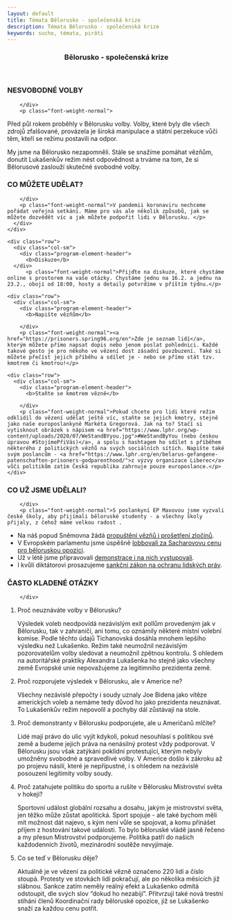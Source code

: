 ```yaml
---
layout: default
title: Témata Bělorusko - společenská krize
description: Témata Bělorusko - společenská krize
keywords: sucho, témata, piráti
---
```

<link href="/css/customs.css" rel="stylesheet">
<section >
  <div class="container" id="headline">
<div class="o-section">


<section >
  <div class="container">					       
   <div class="row">
    <div class="col-sm">
     <div class="o-section-inner">
         <header class="c-page-header">
            <h1 itemprop="headline" class="c-page-title">Bělorusko - společenská krize</h1>
         </header>
     </div>
    </div>
   </div>
  </div>     
</section>
<section  class="invert" >
  <div class="container">					       
   <div class="row">
    <div class="col-sm">
	    <div class="program-element-header">
          <h3>NESVOBODNÉ VOLBY</h3>
          
        </div>
		<p class="font-weight-normal">
Před půl rokem proběhly v Bělorusku volby. Volby, které byly dle všech zdrojů zfalšované, provázela je široká manipulace a státní perzekuce vůči těm, kteří se režimu postavili na odpor.
 </p>
		<p class="font-weight-normal">        
My jsme na Bělorusko nezapomněli. Stále se snažíme pomáhat vězňům, donutit Lukašenkův režim nést odpovědnost a trváme na tom, že si Bělorusové zaslouží skutečné svobodné volby.
</p>
      </div>
    </div>
  </div>     
</section>
<section   >
  <div class="container">					       
    <div class="row">
      <div class="col-sm">
	    <div class="program-element-header">
          <h3>CO MŮŽETE UDĚLAT?</h3>
          
        </div>
		<p class="font-weight-normal">V pandemii koronaviru nechceme pořádat veřejná setkání. Máme pro vás ale několik způsobů, jak se můžete dozvědět víc a jak můžete podpořit lidi v Bělorusku. </p>
      </div>
    </div>

    <div class="row">
      <div class="col-sm">
	    <div class="program-element-header">
          <b>Diskuze</b>
      </div>
		  <p class="font-weight-normal">Přijďte na diskuze, které chystáme online s prostorem na vaše otázky. Chystáme jednu na 16.2. a jednu na 23.2., obojí od 18:00, hosty a detaily potvrdíme v příštím týdnu.</p>
   </div>
    </div>


<!--    <div class="row">
      <div class="col-sm">
	    <div class="program-element-header">
          <b>Mory</b>
          
        </div>
		<p class="font-weight-normal">Běloruský odpor proti Lukašenkovi má i svoje <a style="color:black;" href="https://beehy.pe/belarus-10-songs-on-the-latest-events/">písně.</a> 

</p>
   </div>
    </div>
-->

    <div class="row">
      <div class="col-sm">
	    <div class="program-element-header">
          <b>Napište vězňům</b>
          
        </div>
		<p class="font-weight-normal"><a href="https://prisoners.spring96.org/en">Zde je seznam lidí</a>, kterým můžete přímo napsat dopis nebo jenom poslat pohlednici. Každé takové gesto je pro někoho ve vězení dost zásadní povzbuzení. Také si můžete přečíst jejich příběhu a sdílet je - nebo se přímo stát tzv. kmotrem či kmotrou!</p>
  </div>
    </div>


    <div class="row">
      <div class="col-sm">
	    <div class="program-element-header">
          <b>Staňte se kmotrem vězně</b>
          
        </div>
		<p class="font-weight-normal">Pokud chcete pro lidi které režim odklidil do vězení udělat ještě víc, staňte se jejich kmotry, stejně jako naše europoslankyně Markéta Gregorová. Jak na to? Stačí si vytisknout obrázek s nápisem <a href="https://www.lphr.org/wp-content/uploads/2020/07/WeStandBYyou.jpg">#WeStandByYou (nebo českou úpravou #StojímePřiVás)</a>, a spolu s hashtagem ho sdílet s příběhem některého z politických vězňů na svých sociálních sítích. Napište také svým poslancům - <a href="https://www.lphr.org/en/belarus-gefangene-patenschaften-prisoners-godparenthood/">z výzvy organizace Liberec</a> vůči politikům zatím Česká republika zahrnuje pouze europoslance.</p>
    </div>
   </div>
  </div>
</section>
<section class="invert">
  <div class="container">	  
    <div class="row">
      <div class="col-sm">
	    <div class="program-element-header">
          <h3>CO UŽ JSME UDĚLALI?</h3>

        </div>
		<p class="font-weight-normal">S poslankyní EP Maxovou jsme vyzvali české školy, aby přijímali běloruské studenty - a všechny školy přijaly, z čehož máme velkou radost .
<ul>
  <li>Na náš popud Sněmovna žádá <a href="https://www.pirati.cz/tiskove-zpravy/volby-v-belorusku-usneseni.html">propuštění vězňů i prošetření zločinů</a>.</li>
  <li>V Evropském parlamentu jsme úspěšně <a href="https://www.pirati.cz/tiskove-zpravy/beloruska-opozice-sacharovova-cena.html">lobbovali za Sacharovovu cenu pro běloruskou opozici</a>.</li>
  <li>Už v létě jsme připravovali <a href="https://www.lidovky.cz/domov/v-praze-vyjadruji-solidaritu-s-demonstranty-v-minsku-stovky-lidi-lide-se-sesli-i-v-brne.A200816_192108_ln_domov_ele">demonstrace i na nich vystupovali</a>.</li>
  <li>I kvůli diktátorovi prosazujeme <a href="https://blog.aktualne.cz/blogy/jan-lipavsky.php?itemid=37567">sankční zákon na ochranu lidských práv</a>. </li>
</ul></p>
     </div>
    </div> 
   </div>
</section>

<section>
  <div class="container">	  
    <div class="row">
      <div class="col-sm">
	    <div class="program-element-header">
          <h3>ČASTO KLADENÉ OTÁZKY</h3>

        </div>
<ol>
<li>Proč neuznáváte volby v Bělorusku?</li>
<p  class="font-weight-normal"> Výsledek voleb neodpovídá nezávislým exit pollům provedeným jak v Bělorusku, tak v zahraničí, ani tomu, co oznámily některé místní volební komise. Podle těchto údajů Tichanovská dosáhla mnohem lepšího výsledku než Lukašenko. Režim také neumožnil nezávislým pozorovatelům volby sledovat a neumožnil zpětnou kontrolu. S ohledem na autoritářské praktiky Alexandra Lukašenka ho stejně jako všechny země Evropské unie nepovažujeme za legitimního prezidenta země.</P>

<li>Proč rozporujete výsledek v Bělorusku, ale v Americe ne?</li>
<p  class="font-weight-normal">Všechny nezávislé přepočty i soudy uznaly Joe Bidena jako vítěze amerických voleb a nemáme tedy důvod ho jako prezidenta neuznávat. To Lukašenkův režim nepovolil a pochyby dál zůstávají na stole. </p>

<li>Proč demonstranty v Bělorusku podporujete, ale u Američanů mlčíte?</li>
<p  class="font-weight-normal">Lidé mají právo do ulic vyjít kdykoli, pokud nesouhlasí s politikou své země a budeme jejich práva na nenásilný protest vždy podporovat. V Bělorusku jsou však zatýkáni poklidní protestující, kterým nebyly umožněny svobodné a spravedlivé volby. V Americe došlo k zákroku až po projevu násilí, které je nepřípustné, i s ohledem na nezávislé posouzení legitimity volby soudy.</p>

<li>Proč zatahujete politiku do sportu a rušíte v Bělorusku Mistrovství světa v hokeji?</li>
<p  class="font-weight-normal">Sportovní událost globální rozsahu a dosahu, jakým je mistrovství světa, jen těžko může zůstat apolitická. Sport spojuje - ale také bychom měli mít možnost dát najevo, s kým není vůle se spojovat, a komu přinášet příjem z hostování takové události. To bylo běloruské vládě jasně řečeno a my přesun Mistrovství podporujeme. Politika patří do našich každodenních životů, mezinárodní soutěže nevyjímaje.</p>

<li>Co se teď v Bělorusku děje?</li>
<p  class="font-weight-normal">Aktuálně je ve vězení za politické vězně označeno 220 lidí a číslo stoupá. Protesty ve stovkách lidí pokračují, ale po několika měsících již slábnou. Sankce zatím neměly reálný efekt a Lukašenko odmítá odstoupit, dle svých slov “dokud ho nezabijí”. Přitvrzují také nová trestní stíhání členů Koordinační rady běloruské opozice, již se Lukašenko snaží za každou cenu potřít. </p>

</ol>
     </div>
    </div> 
   </div>
</section>



  <div class="row">

  

  </div>
  
  
</div>
</div>
</section>
